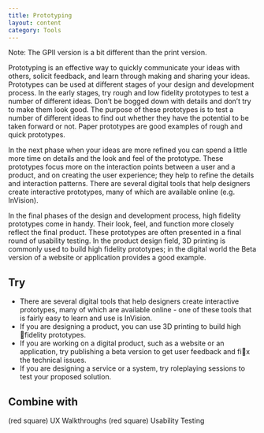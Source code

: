 ```yaml
---
title: Prototyping
layout: content
category: Tools
---
```


Note: The GPII version is a bit different than the print version.

Prototyping is an effective way to quickly communicate your ideas with others, solicit feedback, and learn through making and sharing your ideas. Prototypes can be used at different stages of your design and development process. In the early stages, try rough and low fidelity prototypes to test a number of different ideas. Don’t be bogged down with details and don’t try to make them look good. The purpose of these prototypes is to test a number of different ideas to find out whether they have the potential to be taken forward or not. Paper prototypes are good examples of rough and quick prototypes.

In the next phase when your ideas are more refined you can spend a little more time on details and the look and feel of the prototype. These prototypes focus more on the interaction points between a user and a product, and on creating the user experience; they help to refine the details and interaction patterns. There are several digital tools that help designers create interactive prototypes, many of which are available online (e.g. InVision).

In the final phases of the design and development process, high fidelity prototypes come in handy. Their look, feel, and function more closely reflect the final product. These prototypes are often presented in a final round of usability testing. In the product design field, 3D printing is commonly used to build high fidelity prototypes; in the digital world the Beta version of a website or application provides a good example.

## Try

* There are several digital tools that help designers create interactive prototypes, many of which are available online - one of these tools that is fairly easy to learn and use is InVision.
* If you are designing a product, you can use 3D printing to build high fidelity prototypes.
* If you are working on a digital product, such as a website or an application, try publishing a beta version to get user feedback and fix the technical issues.
* If you are designing a service or a system, try roleplaying sessions to test your proposed solution.

## Combine with

(red square) UX Walkthroughs
(red square) Usability Testing

